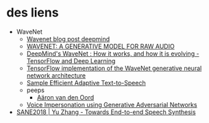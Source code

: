 # des liens

* WaveNet
  * [Wavenet blog post deepmind](https://deepmind.com/blog/wavenet-generative-model-raw-audio/)
  * [WAVENET: A GENERATIVE MODEL FOR RAW AUDIO](https://arxiv.org/pdf/1609.03499.pdf)
  * [DeepMind's WaveNet : How it works, and how it is evolving - TensorFlow and Deep Learning](https://youtu.be/YyUXG-BfDbE)
  * [TensorFlow implementation of the WaveNet generative neural network architecture](https://github.com/Zeta36/tensorflow-tex-wavenet)
  * [Sample Efficient Adaptive Text-to-Speech](https://sample-efficient-adaptive-tts.github.io/demo/)
  * peeps
    * [Aäron van den Oord](https://twitter.com/avdnoord)
  * [Voice Impersonation using Generative Adversarial Networks](https://arxiv.org/abs/1802.06840)
* [SANE2018 | Yu Zhang - Towards End-to-end Speech Synthesis](https://youtu.be/tHAdlv7ThjA)
